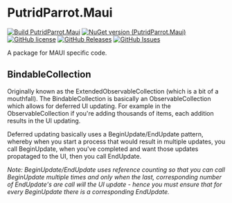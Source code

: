 # PutridParrot.Maui

[![Build PutridParrot.Maui](https://github.com/putridparrot/PutridParrot.Maui/actions/workflows/build.yml/badge.svg)](https://github.com/putridparrot/PutridParrot.Maui/actions/workflows/build.yml)
[![NuGet version (PutridParrot.Maui)](https://img.shields.io/nuget/v/PutridParrot.Maui.svg?style=flat-square)](https://www.nuget.org/packages/PutridParrot.Maui/)
[![GitHub license](https://img.shields.io/badge/license-MIT-blue.svg)](https://github.com/putridparrot/PutridParrot.Maui/blob/master/LICENSE.md)
[![GitHub Releases](https://img.shields.io/github/release/putridparrot/PutridParrot.Maui.svg)](https://github.com/putridparrot/PutridParrot.Maui/releases)
[![GitHub Issues](https://img.shields.io/github/issues/putridparrot/PutridParrot.Maui.svg)](https://github.com/putridparrot/PutridParrot.Maui/issues)


A package for MAUI specific code.

## BindableCollection 

Originally known as the ExtendedObservableCollection (which is a bit of a mouthfall). The BindableCollection 
is basically an ObservableCollection which allows for deferred UI updating. For example in the ObservableCollection
if you're adding thousands of items, each addition results in the UI updating.

Deferred updating basically uses a BeginUpdate/EndUpdate pattern, whereby when you start a process that would 
result in multiple updates, you call BeginUpdate, when you've completed and want those updates propataged to 
the UI, then you call EndUpdate.

_Note: BeginUpdate/EndUpdate uses reference counting so that you can call BeginUpdate multiple times and only when 
the last, corresponding number of EndUpdate's are call will the UI update - hence you must ensure that for every 
BeginUpdate there is a corresponding EndUpdate._
